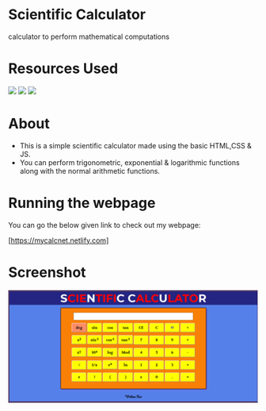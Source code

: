 # Scientific Calculator
calculator to perform mathematical computations

# Resources Used
![](https://img.shields.io/badge/html-5-blue.svg?style=for-the-badge&display=inline-block&logo=html5)
![](https://img.shields.io/badge/css-3-green.svg?style=for-the-badge&display=inline-block&logo=css3)
![](https://img.shields.io/badge/javascript-1.8.5-yellow.svg?style=for-the-badge&display=inline-block&logo=javascript)

# About
- This is a simple scientific calculator made using the basic HTML,CSS & JS.
- You can perform trigonometric, exponential & logarithmic functions along with the normal arithmetic functions.

# Running the webpage
You can go the below given link to check out my webpage:

[https://mycalcnet.netlify.com]

# Screenshot
![](./calc.png)
